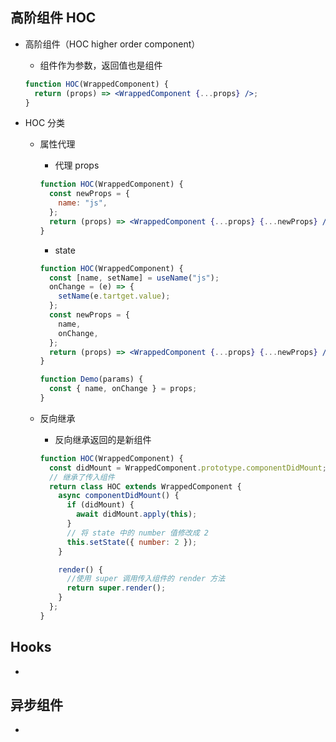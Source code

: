 ## 高阶组件 HOC

- 高阶组件（HOC higher order component）

  - 组件作为参数，返回值也是组件

  ```jsx
  function HOC(WrappedComponent) {
    return (props) => <WrappedComponent {...props} />;
  }
  ```

- HOC 分类

  - 属性代理

    - 代理 props

    ```jsx
    function HOC(WrappedComponent) {
      const newProps = {
        name: "js",
      };
      return (props) => <WrappedComponent {...props} {...newProps} />;
    }
    ```

    - state

    ```jsx
    function HOC(WrappedComponent) {
      const [name, setName] = useName("js");
      onChange = (e) => {
        setName(e.tartget.value);
      };
      const newProps = {
        name,
        onChange,
      };
      return (props) => <WrappedComponent {...props} {...newProps} />;
    }
    ```

    ```jsx
    function Demo(params) {
      const { name, onChange } = props;
    }
    ```

  - 反向继承

    - 反向继承返回的是新组件

    ```jsx
    function HOC(WrappedComponent) {
      const didMount = WrappedComponent.prototype.componentDidMount;
      // 继承了传入组件
      return class HOC extends WrappedComponent {
        async componentDidMount() {
          if (didMount) {
            await didMount.apply(this);
          }
          // 将 state 中的 number 值修改成 2
          this.setState({ number: 2 });
        }

        render() {
          //使用 super 调用传入组件的 render 方法
          return super.render();
        }
      };
    }
    ```

## Hooks

-

## 异步组件

-
